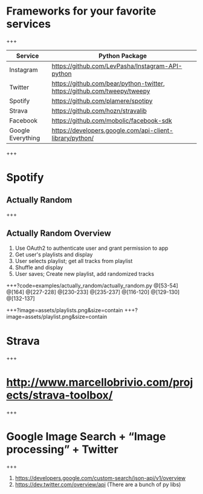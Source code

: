 # Frameworks for your favorite services

+++

| Service | Python Package |
| --- | --- |
| Instagram | https://github.com/LevPasha/Instagram-API-python |
| Twitter | https://github.com/bear/python-twitter, https://github.com/tweepy/tweepy |
| Spotify | https://github.com/plamere/spotipy |
| Strava | https://github.com/hozn/stravalib |
| Facebook | https://github.com/mobolic/facebook-sdk |
| Google Everything | https://developers.google.com/api-client-library/python/  |

+++
# Spotify
## Actually Random

+++
## Actually Random Overview

1. Use OAuth2 to authenticate user and grant permission to app
1. Get user's playlists and display
1. User selects playlist; get all tracks from playlist
1. Shuffle and display
1. User saves; Create new playlist, add randomized tracks


+++?code=examples/actually_random/actually_random.py
@[53-54]
@[164]
@[227-228]
@[230-233]
@[235-237]
@[116-120]
@[129-130]
@[132-137]

+++?image=assets/playlists.png&size=contain
+++?image=assets/playlist.png&size=contain

# Strava
+++
# http://www.marcellobrivio.com/projects/strava-toolbox/
+++
# Google Image Search + “Image processing” + Twitter
+++
1.  https://developers.google.com/custom-search/json-api/v1/overview
1.  https://dev.twitter.com/overview/api (There are a bunch of py libs)
